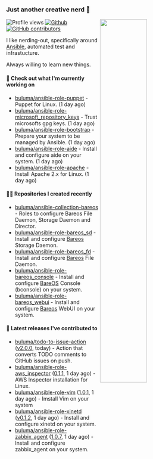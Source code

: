 ### Just another creative nerd 👋


![Profile views](https://gpvc.arturio.dev/buluma) <a href="https://gitstats.me/buluma">
  <img align="right" src="https://github-readme-stats.vercel.app/api?username=buluma&theme=gotham&show_icons=true" width="50%"/>
</a>
[![Github](https://img.shields.io/badge/-buluma-black?style=flat&labelColor=black&logo=github&logoColor=white&include_all_commits=true&count_private=true)](https://gitstats.me/buluma)
[![GitHub contributors](https://img.shields.io/github/contributors/buluma/badges.svg)](https://GitHub.com/buluma/badges/graphs/contributors/)

I like nerding-out, specifically around [Ansible](https://github.com/ansible/ansible), automated test and infrastucture.

Always willing to learn new things.

#### 👷 Check out what I'm currently working on

- [buluma/ansible-role-puppet](https://github.com/buluma/ansible-role-puppet) - Puppet for Linux. (1 day ago)
- [buluma/ansible-role-microsoft_repository_keys](https://github.com/buluma/ansible-role-microsoft_repository_keys) - Trust microsofts gpg keys. (1 day ago)
- [buluma/ansible-role-bootstrap](https://github.com/buluma/ansible-role-bootstrap) - Prepare your system to be managed by Ansible. (1 day ago)
- [buluma/ansible-role-aide](https://github.com/buluma/ansible-role-aide) - Install and configure aide on your system. (1 day ago)
- [buluma/ansible-role-apache](https://github.com/buluma/ansible-role-apache) - Install Apache 2.x for Linux. (1 day ago)

#### 👨‍💻 Repositories I created recently

- [buluma/ansible-collection-bareos](https://github.com/buluma/ansible-collection-bareos) - Roles to configure Bareos File Daemon, Storage Daemon and Director.
- [buluma/ansible-role-bareos_sd](https://github.com/buluma/ansible-role-bareos_sd) - Install and configure [Bareos](https://www.bareos.com/) Storage Daemon.
- [buluma/ansible-role-bareos_fd](https://github.com/buluma/ansible-role-bareos_fd) - Install and configure [Bareos](https://www.bareos.com/) File Daemon.
- [buluma/ansible-role-bareos_console](https://github.com/buluma/ansible-role-bareos_console) - Install and configure [BareOS](https://www.bareos.com/) Console (bconsole) on your system.
- [buluma/ansible-role-bareos_webui](https://github.com/buluma/ansible-role-bareos_webui) - Install and configure [Bareos](https://www.bareos.com/) WebUI on your system.

#### 🚀 Latest releases I've contributed to

- [buluma/todo-to-issue-action](https://github.com/buluma/todo-to-issue-action) ([v2.0.0](https://github.com/buluma/todo-to-issue-action/releases/tag/v2.0.0), today) - Action that converts TODO comments to GitHub issues on push.
- [buluma/ansible-role-aws_inspector](https://github.com/buluma/ansible-role-aws_inspector) ([0.1.1](https://github.com/buluma/ansible-role-aws_inspector/releases/tag/0.1.1), 1 day ago) - AWS Inspector installation for Linux.
- [buluma/ansible-role-vim](https://github.com/buluma/ansible-role-vim) ([1.0.1](https://github.com/buluma/ansible-role-vim/releases/tag/1.0.1), 1 day ago) - Imstall Vim on your system
- [buluma/ansible-role-xinetd](https://github.com/buluma/ansible-role-xinetd) ([v0.1.2](https://github.com/buluma/ansible-role-xinetd/releases/tag/v0.1.2), 1 day ago) - Install and configure xinetd on your system.
- [buluma/ansible-role-zabbix_agent](https://github.com/buluma/ansible-role-zabbix_agent) ([1.0.7](https://github.com/buluma/ansible-role-zabbix_agent/releases/tag/1.0.7), 1 day ago) - Install and configure zabbix_agent on your system.


